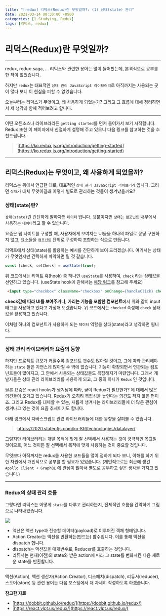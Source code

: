 ```yaml
---
title: "[redux] 리덕스(Redux)란 무엇일까?: (1) 상태(state) 관리"
date: 2021-03-14 00:30:00 +0900
categories: [1.Studying, Redux]
tags: [리덕스, redux]
---
```

# **리덕스(Redux)란 무엇일까?**
---
redux, redux-saga, ... 리덕스와 관련한 용어는 많이 들어봤는데, 본격적으로 공부를 한 적이 없었습니다.

하지만 `redux`는 대표적인 `상태 관리 JavaScript 라이브러리`로 아직까지는 사용되는 곳이 많다 보니 이 현실을 피할 수 없었습니다.

오늘부터는 리덕스가 무엇이고, 왜 사용하게 되었는가? 그리고 그 흐름에 대해 정리하면서 제 생각과 함께 적어보려고 합니다.

---

어떤 오픈소스나 라이브러리든 `getting started`를 먼저 들어가서 보기 시작합니다. Redux 또한 이 페이지에서 친절하게 설명해 주고 있으니 다음 링크를 참고하는 것을 추천드립니다.
> [https://ko.redux.js.org/introduction/getting-started](https://ko.redux.js.org/introduction/getting-started)

---

## **리덕스(Redux)는 무엇이고, 왜 사용하게 되었을까?**
리덕스는 위에서 언급한 대로, 대표적인 `상태 관리 JavaScript 라이브러리` 입니다. 그러면 `상태`가 대체 무엇이길래 이렇게 별도로 관리하는 것들이 생겨났을까요?

### **상태(state)란?**
`상태(state)`란 간단하게 말하자면 `데이터` 입니다. 덧붙이자면 `상태`는 `컴포넌트` 내부에서 사용하는 `데이터`라고 할 수 있습니다.

요즘은 웹 사이트를 구성할 때, 사용자에게 보여지는 UI들을 하나의 파일로 몽땅 구현하지 않고, 요소들을 `컴포넌트` 단위로 구성하여 조합하는 식으로 만듭니다.

리액트에서 상태(state)를 활용하는 예시를 간단하게 보여 드리겠습니다. 여기서는 상태가 무엇인지만 간략하게 파악하면 될 것 같습니다.
```javascript
const [check, setCheck] = useState(true);
```
위 코드에서는 리액트 훅(hook) 중 하나인 `useState`를 사용하여, `check` 라는 상태값을 선언하고 있습니다. (useState hook에 관해서는 [해당 링크](https://chanhuiseok.github.io/posts/react-6/)를 참고해 주세요)
```html
 <input type="checkbox" className="checkbox" onChange={handleClick} checked={check} />
```
**check값에 따라 UI를 보여주거나, 가리는 기능을 포함한 컴포넌트**에서 위와 같이 input 태그를 사용하고 있다고 가정해 보겠습니다. 위 코드에서는 `checked` 속성에 `check` 상태값을 활용하고 있습니다.

이처럼 하나의 컴포넌트가 사용하게 되는 `데이터` 역할을 상태(state)라고 생각하면 됩니다.

---

### **상태 관리 라이브러리와 요즘의 동향**
하지만 프로젝트 규모가 커질수록 컴포넌트 갯수도 많아질 것이고, 그에 따라 관리해야 하는 `state` 들은 자연스레 많아질 수 밖에 없습니다. 기능이 확장되면서 연관되는 컴포넌트들이 많아지고, 그 안에서 사용되는 상태값들도 복잡해지기 마련입니다. 그래서 개발자들은 상태 관리 라이브러리를 사용하게 되고, 그 중의 하나가 `Redux` 인 것입니다.

물론 요즘은 react hooks가 생겨남에 따라, 굳이 Redux가 필요한가? 에 대해서 많은 의견들이 오가고 있습니다. Redux가 오히려 복잡성을 높인다는 의견도 적지 않은 편이죠. 그리고 Redux를 대체할 수 있는, 새롭게 생겨나는 라이브러리들에 더 많은 관심이 생겨나고 있는 것이 요즘 추세이기도 합니다.

아래 링크에서 자바스크립트 관련 라이브러리들에 대한 동향을 살펴볼 수 있습니다.
> https://2020.stateofjs.com/ko-KR/technologies/datalayer/

그렇지만 라이브러리는 개발 목적에 맞게 잘 선택해서 사용하는 것이 궁극적인 목표일 것이므로, 어느 것이든 잘 선택해서 목적에 맞게 사용하는 것이 중요할 것입니다.

무엇보다 아직까지는 redux를 사용한 코드들을 많이 접하게 되다 보니, 이해를 하기 위한 차원에서 개인적으로 공부를 할 필요가 있었습니다. (개인적으로는 최근에 생긴 `Apollo Client + GraphQL` 에 관심이 많아서 별도로 공부하고 싶은 생각을 가지고 있습니다.)

---

### **Redux의 상태 관리 흐름**
그렇다면 리덕스는 어떻게 `state`를 다루고 관리하는지, 전체적인 흐름을 간략하게 그림으로 나타내었습니다.

![](https://drive.google.com/uc?export=download&id=1mffQ7o-Wv1BGj5AZY-R8zU76UPZ63ZAz)

* 액션은 액션 type과 전송할 데이터(payload)로 이루어진 객체 형태입니다.
* Action Creator는 액션을 반환하는(만드는) 함수입니다. 이를 통해 액션을 dispatch 합니다.
* dispatch는 액션값을 매개변수로, Reducer를 호출하는 것입니다.
* 리듀서는 현재(이전)의 state와 받은 action에 따라 그 state를 변화시킨 다음 새로운 state를 반환합니다.

---
액션(Action), 액션 생산자(Action Creator), 디스패치(dispatch), 리듀서(reducer), 스토어(store) 등 관련 용어는 다음 포스팅에서 더 자세히 작성하도록 하겠습니다.

**참고한 자료**
* [https://dobbit.github.io/redux/](https://dobbit.github.io/redux/)
* [https://react.vlpt.us/redux/](https://react.vlpt.us/redux/)
